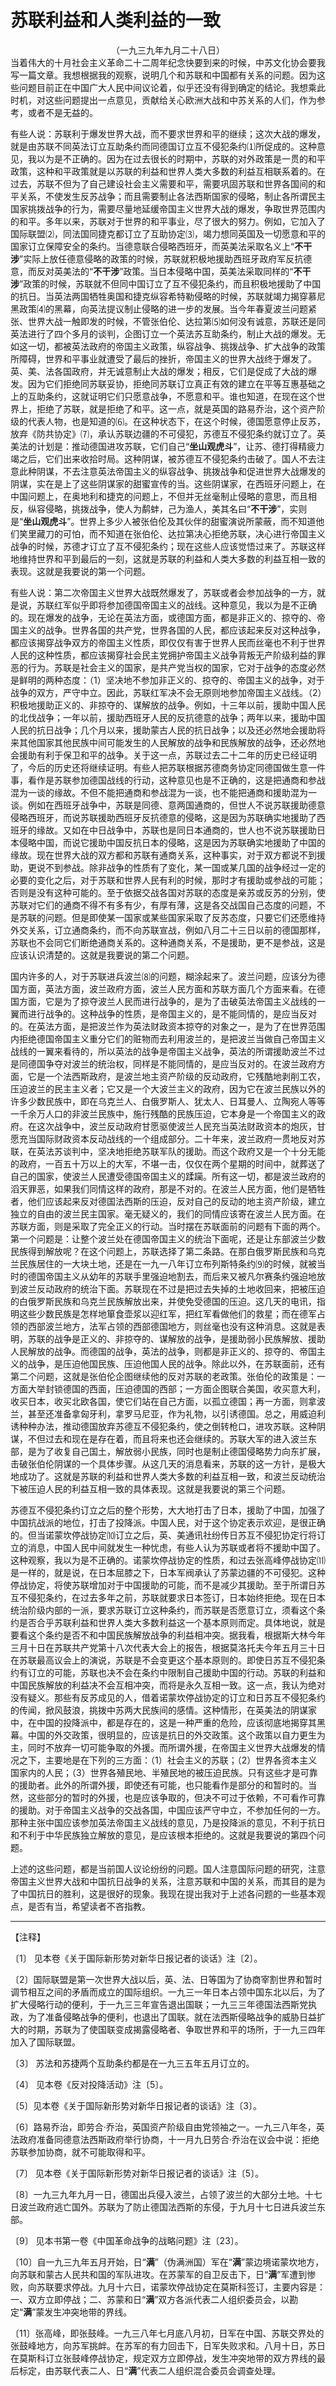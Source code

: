 # 苏联利益和人类利益的一致
<center class="auther">（一九三九年九月二十八日）</center>&#13;
&#13;
当着伟大的十月社会主义革命二十二周年纪念快要到来的时候，中苏文化协会要我写一篇文章。我想根据我的观察，说明几个和苏联和中国都有关系的问题。因为这些问题目前正在中国广大人民中间议论着，似乎还没有得到确定的结论。我想乘此时机，对这些问题提出一点意见，贡献给关心欧洲大战和中苏关系的人们，作为参考，或者不是无益的。 
 
有些人说：苏联利于爆发世界大战，而不要求世界和平的继续；这次大战的爆发，就是由苏联不同英法订立互助条约而同德国订立互不侵犯条约⑴所促成的。这种意见，我以为是不正确的。因为在过去很长的时期中，苏联的对外政策是一贯的和平政策，这种和平政策就是以苏联的利益和世界人类大多数的利益互相联系着的。在过去，苏联不但为了自己建设社会主义需要和平，需要巩固苏联和世界各国间的和平关系，不使发生反苏战争；而且需要制止各法西斯国家的侵略，制止各所谓民主国家挑拨战争的行为，需要尽量地延缓帝国主义世界大战的爆发，争取世界范围内的和平。多年以来，苏联对于世界的和平事业，尽了很大的努力。例如，它加入了国际联盟⑵，同法国同捷克都订立了互助协定⑶，竭力想同英国及一切愿意和平的国家订立保障安全的条约。当德意联合侵略西班牙，而英美法采取名义上“<b>不干涉</b>”实际上放任德意侵略的政策的时候，苏联就积极地援助西班牙政府军反抗德意，而反对英美法的“<b>不干涉</b>”政策。当日本侵略中国，英美法采取同样的“<b>不干涉</b>”政策的时候，苏联就不但同中国订立了互不侵犯条约，而且积极地援助了中国的抗日。当英法两国牺牲奥国和捷克纵容希特勒侵略的时候，苏联就竭力揭穿慕尼黑政策⑷的黑幕，向英法提议制止侵略的进一步的发展。当今年春夏波兰问题紧张、世界大战一触即发的时候，不管张伯伦、达拉第⑸如何没有诚意，苏联还是同英法进行了四个多月的谈判，企图订立一个英法苏互助条约，制止大战的爆发。无如这一切，都被英法政府的帝国主义政策，纵容战争、挑拨战争、扩大战争的政策所障碍，世界和平事业就遭受了最后的挫折，帝国主义的世界大战终于爆发了。英、美、法各国政府，并无诚意制止大战的爆发；相反，它们是促成了大战的爆发。因为它们拒绝同苏联妥协，拒绝同苏联订立真正有效的建立在平等互惠基础之上的互助条约，这就证明它们只愿意战争，不愿意和平。谁也知道，在现在这个世界上，拒绝了苏联，就是拒绝了和平。这一点，就是英国的路易乔治，这个资产阶级的代表人物，也是知道的⑹。在这种状态下，在这个时候，德国愿意停止反苏，放弃《防共协定》⑺，承认苏联边疆的不可侵犯，苏德互不侵犯条约就订立了。英美法的计划是：推动德国进攻苏联，它们自己“<b>坐山观虎斗</b>”，让苏、德打得精疲力竭之后，它们出来收拾时局。这种阴谋，被苏德互不侵犯条约击破了。国人不去注意此种阴谋，不去注意英法帝国主义的纵容战争、挑拨战争和促进世界大战爆发的阴谋，实在是上了这些阴谋家的甜蜜宣传的当。这些阴谋家，在西班牙问题上，在中国问题上，在奥地利和捷克的问题上，不但并无丝毫制止侵略的意思，而且相反，纵容侵略，挑拨战争，使人为鹬蚌，己为渔人，美其名曰“<b>不干涉</b>”，实则是“<b>坐山观虎斗</b>”。世界上多少人被张伯伦及其伙伴的甜蜜演说所蒙蔽，而不知道他们笑里藏刀的可怕，而不知道在张伯伦、达拉第决心拒绝苏联，决心进行帝国主义战争的时候，苏德才订立了互不侵犯条约；现在这些人应该觉悟过来了。苏联这样地维持世界和平到最后的一刻，这就是苏联的利益和人类大多数的利益互相一致的表现。这就是我要说的第一个问题。 
 
有些人说：第二次帝国主义世界大战既然爆发了，苏联或者会参加战争的一方，就是说，苏联红军似乎即将参加德国帝国主义的战线。这种意见，我以为是不正确的。现在爆发的战争，无论在英法方面，或德国方面，都是非正义的、掠夺的、帝国主义的战争。世界各国的共产党，世界各国的人民，都应该起来反对这种战争，都应该揭穿战争双方的帝国主义性质，即仅仅有害于世界人民而丝毫也不利于世界人民的这种性质，都应该揭穿社会民主党拥护帝国主义战争背叛无产阶级利益的罪恶的行为。苏联是社会主义的国家，是共产党当权的国家，它对于战争的态度必然是鲜明的两种态度：（1）坚决地不参加非正义的、掠夺的、帝国主义的战争，对于战争的双方，严守中立。因此，苏联红军决不会无原则地参加帝国主义战线。（2）积极地援助正义的、非掠夺的、谋解放的战争。例如，十三年以前，援助中国人民的北伐战争；一年以前，援助西班牙人民的反抗德意的战争；两年以来，援助中国人民的抗日战争；几个月以来，援助蒙古人民的抗日战争；以及还必然地会援助将来其他国家其他民族中间可能发生的人民解放的战争和民族解放的战争，还必然地会援助有利于保卫和平的战争。关于这一点，苏联过去二十二年的历史已经证明了，今后的历史还将继续证明。有些人把苏联根据苏德商务协定同德国做生意一件事，看作是苏联参加德国战线的行动，这种意见也是不正确的，这是把通商和参战混为一谈的缘故。不但不能把通商和参战混为一谈，也不能把通商和援助混为一谈。例如在西班牙战争中，苏联是同德、意两国通商的，但世人不说苏联援助德意侵略西班牙，而说苏联援助西班牙反抗德意的侵略，这是因为苏联确实地援助了西班牙的缘故。又如在中日战争中，苏联也是同日本通商的，世人也不说苏联援助日本侵略中国，而说它援助中国反抗日本的侵略，这是因为苏联确实地援助了中国的缘故。现在世界大战的双方都和苏联有通商关系，这种事实，对于双方都说不到援助，更说不到参战。除非战争的性质有了变化，某一国或某几国的战争经过一定的必要的变化之后，对于苏联和世界人民有利的时候，那时才有援助或参战的可能；否则是没有这种可能的。至于依据交战各国对苏联的态度是亲苏或反苏的分别，使苏联对它们的通商不得不有多有少，有厚有薄，这是各交战国自己态度的问题，不是苏联的问题。但是即使某一国家或某些国家采取了反苏态度，只要它们还愿维持外交关系，订立通商条约，而不向苏联宣战，例如八月二十三日以前的德国那样，苏联也不会同它们断绝通商关系的。这种通商关系，不是援助，更不是参战，这是应该认识清楚的。这就是我要说的第二个问题。 
 
国内许多的人，对于苏联进兵波兰⑻的问题，糊涂起来了。波兰问题，应该分为德国方面，英法方面，波兰政府方面，波兰人民方面和苏联方面几个方面来看。在德国方面，它是为了掠夺波兰人民而进行战争的，是为了击破英法帝国主义战线的一翼而进行战争的。这种战争的性质，是帝国主义的，是不能同情的，是应当反对的。在英法方面，是把波兰作为英法财政资本掠夺的对象之一，是为了在世界范围内拒绝德国帝国主义重分它们的赃物而去利用波兰的，是把波兰当做自己帝国主义战线的一翼来看待的，所以英法的战争是帝国主义战争，英法的所谓援助波兰不过是同德国争夺对波兰的统治权，同样是不能同情的，是应当反对的。在波兰政府方面，它是一个法西斯政府，是波兰地主资产阶级的反动政府，它残酷地剥削工农，压迫波兰的民主主义者；它又是一个大波兰主义的政府，因为它在波兰民族以外的许多少数民族中，即在乌克兰人、白俄罗斯人、犹太人、日耳曼人、立陶宛人等等一千余万人口的非波兰民族中，施行残酷的民族压迫，它本身是一个帝国主义的政府。在这次战争中，波兰反动政府甘愿驱使波兰人民充当英法财政资本的炮灰，甘愿充当国际财政资本反动战线的一个组成部分。二十年来，波兰政府一贯地反对苏联，在英法苏谈判中，坚决地拒绝苏联军队的援助。而这个政府又是一个十分无能的政府，一百五十万以上的大军，不堪一击，仅仅在两个星期的时间中，就葬送了自己的国家，使波兰人民遭受德国帝国主义的蹂躏。所有这一切，都是波兰政府的滔天罪恶，如果我们同情这样的政府，那是不对的。在波兰人民方面，他们是牺牲者，他们应该起来反对德国法西斯的压迫，反对自己的反动的地主资产阶级，建立独立的自由的波兰民主国家。毫无疑义的，我们的同情应该寄在波兰人民方面。在苏联方面，则是采取了完全正义的行动。当时摆在苏联面前的问题有下面的两个。第一个问题是：让整个波兰处在德国帝国主义的统治下面呢，还是让东部波兰少数民族得到解放呢？在这个问题上，苏联选择了第二条路。在那白俄罗斯民族和乌克兰民族居住的一大块土地，还是在一九一八年订立布列斯特条约⑼的时候，就被当时的德国帝国主义从幼年的苏联手里强迫地割去，而后来又被凡尔赛条约强迫地放到波兰反动政府的统治下面。苏联现在不过是把过去失掉的土地收回来，把被压迫的白俄罗斯民族和乌克兰民族解放出来，并使免受德国的压迫。这几天的电讯，指明这些少数民族是怎样地箪食壶浆以迎红军，把红军看做他们的救星；而在德军占领的西部波兰地方，法军占领的西部德国地方，则丝毫也没有这种消息。这就是表明，苏联的战争是正义的、非掠夺的、谋解放的战争，是援助弱小民族解放、援助人民解放的战争。而德国的战争，英法的战争，则都是非正义的、掠夺的、帝国主义的战争，是压迫他国民族、压迫他国人民的战争。除此以外，在苏联面前，还有第二个问题，这就是张伯伦企图继续他的反对苏联的老政策。张伯伦的政策是：一方面大举封锁德国的西面，压迫德国的西部；一方面企图联合美国，收买意大利，收买日本，收买北欧各国，使它们站在自己方面，以孤立德国；再一方面，则拿波兰，甚至还准备拿匈牙利，拿罗马尼亚，作为礼物，以引诱德国。总之，用威迫利诱种种办法，推动德国放弃苏德互不侵犯条约，使之倒转枪口，进攻苏联。这种阴谋，不但过去和现在是存在着，而且将来也还会继续的。苏联大军的进入波兰东部，是为了收复自己国土，解放弱小民族，同时也是制止德国侵略势力向东扩展，击破张伯伦阴谋的一个具体步骤。从这几天的消息看来，苏联的这一方针，是极大地成功了。这就是苏联的利益和世界人类大多数的利益互相一致，和波兰反动统治下被压迫人民的利益互相一致的具体表现。这就是我要说的第三个问题。 
 
苏德互不侵犯条约订立之后的整个形势，大大地打击了日本，援助了中国，加强了中国抗战派的地位，打击了投降派。中国人民，对于这个协定表示欢迎，是很正确的。但当诺蒙坎停战协定⑽订立之后，英、美通讯社纷传日苏互不侵犯协定行将订立的消息，中国人民中间就发生一种忧虑，有些人认为苏联或者将不援助中国了。这种观察，我以为是不正确的。诺蒙坎停战协定的性质，和过去张高峰停战协定⑾是一样的，就是说，在日本屈膝之下，日本军阀承认了苏蒙边疆的不可侵犯。这种停战协定，将使苏联增加对于中国援助的可能，而不是减少其援助。至于所谓日苏互不侵犯条约，在过去多年之前，苏联就要求日本签订，日本始终拒绝。现在日本统治阶级内部的一派，要求苏联订立这种条约，而苏联是否愿意订立，须看这个条约是否合乎苏联利益和世界人类大多数利益这一个基本原则而定。具体地说，就是要看这个条约是否不和中国民族解放战争的利益相冲突。据我看，根据斯大林今年三月十日在苏联共产党第十八次代表大会上的报告，根据莫洛托夫今年五月三十日在苏联最高议会上的演说，苏联是不会变更这个基本原则的。即使日苏互不侵犯条约有订立的可能，苏联也决不会在条约中限制自己援助中国的行动。苏联的利益和中国民族解放的利益决不会互相冲突，而将是永久互相一致。这一点，我认为绝对没有疑义。那些有反苏成见的人，借着诺蒙坎停战协定的订立和日苏互不侵犯条约的传闻，掀风鼓浪，挑拨中苏两大民族间的感情。这种情形，在英美法的阴谋家中，在中国的投降派中，都是存在的，这是一种严重的危险，应该彻底地揭穿其黑幕。中国的外交政策，很明显的，应该是抗日的外交政策。这个政策以自力更生为主，同时不放弃一切可能争取的外援。而所谓外援，在帝国主义世界大战爆发的情况之下，主要地是在下列的三方面：（1）社会主义的苏联；（2）世界各资本主义国家内的人民；（3）世界各殖民地、半殖民地的被压迫民族。只有这些才是可靠的援助者。此外的所谓外援，即使还有可能，也只能看作是部分的和暂时的。当然，这些部分的暂时的外援，也是应该争取的，但决不可过于依赖，不可看作可靠的援助。对于帝国主义战争的交战各国，中国应该严守中立，不参加任何的一方。那种主张中国应该参加英法帝国主义战线的意见，乃是投降派的意见，不利于抗日和不利于中华民族独立解放的意见，是应该根本拒绝的。这就是我要说的第四个问题。 
 
上述的这些问题，都是当前国人议论纷纷的问题。国人注意国际问题的研究，注意帝国主义世界大战和中国抗日战争的关系，注意苏联和中国的关系，而其目的是为了中国抗日的胜利，这是很好的现象。我现在提出我对于上述各问题的一些基本观点，是否有当，希望读者不吝指教。
 

---


【注释】 
 
〔1〕 见本卷《关于国际新形势对新华日报记者的谈话》注〔2〕。 
 
〔2〕国际联盟是第一次世界大战以后，英、法、日等国为了协商宰割世界和暂时调节相互之间的矛盾而成立的国际组织。一九三一年日本占领中国东北以后，为了扩大侵略行动的便利，于一九三三年宣告退出国联；一九三三年德国法西斯党执政，为了准备侵略战争的便利，也退出了国联。就在法西斯侵略战争的威胁日益扩大的时期，苏联为了使国联变成揭露侵略者、争取世界和平的场所，于一九三四年加入了国际联盟。 
 
〔3〕 苏法和苏捷两个互助条约都是在一九三五年五月订立的。 
 
〔4〕 见本卷《反对投降活动》注〔5〕。 
 
〔5〕见本卷《关于国际新形势对新华日报记者的谈话》注〔3〕。 
 
〔6〕路易乔治，即劳合·乔治，英国资产阶级自由党领袖之一。一九三八年冬，英法政府准备同德意法西斯政府举行协商，十一月九日劳合·乔治在议会中说：拒绝苏联参加协商，就不可能取得和平。 
 
〔7〕 见本卷《关于国际新形势对新华日报记者的谈话》注〔5〕。 
 
〔8〕一九三九年九月一日，德国出兵侵入波兰，占领了波兰的大部分土地。十七日波兰政府逃亡国外。苏联为了防止德国法西斯的东侵，于九月十七日进兵波兰东部。 
 
〔9〕 见本书第一卷《中国革命战争的战略问题》注〔23〕。 
 
〔10〕自一九三九年五月开始，日“<b>满</b>”（伪满洲国）军在“<b>满</b>”蒙边境诺蒙坎地方，向苏联和蒙古人民共和国的军队进攻。在苏蒙军的自卫反击下，日“<b>满</b>”军遭到惨败，向苏联要求停战。九月十六日，诺蒙坎停战协定在莫斯科签订，主要内容是：一、双方立即停战；二、苏蒙和日“<b>满</b>”双方各派代表二人组织委员会，以勘定“<b>满</b>”蒙发生冲突地带的界线。 
 
〔11〕张高峰，即张鼓峰。一九三八年七月底八月初，日军在中国、苏联交界处的张鼓峰地方，向苏军挑衅。在苏军的有力回击下，日军失败求和。八月十日，苏日在莫斯科订立张鼓峰停战协定，规定双方立即停战，发生冲突地带的双方界线的最后标定，由苏联代表二人、日“<b>满</b>”代表二人组织混合委员会调查处理。
 
